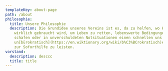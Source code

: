 ```yaml
---
templateKey: about-page
path: /about
philosophie:
  title: Unsere Philosophie
  description: Die Grundidee unseres Vereins ist es, da zu helfen, wo Hilfe
    wirklich gebraucht wird, um Leben zu retten, lebenswerte Bedingungen zu
    schafen oder in unverschuldeten Notsituationen einen schnellen uns
    un[bürokratisch](https://en.wiktionary.org/wiki/b%C3%BCrokratisch)en Beitrag
    zur Soforthilfe zu leisten.
vorstand:
  description: desccc
  title: title
---
```

